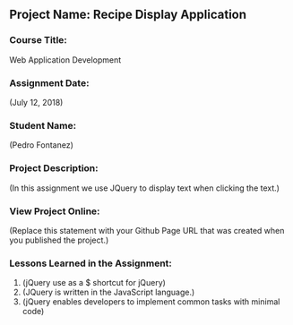 ## Project Name:  Recipe Display Application

### Course Title:
Web Application Development

### Assignment Date:  
(July 12, 2018)

### Student Name:  
(Pedro Fontanez)

### Project Description:
(In this assignment we use JQuery to display text when clicking the text.)

### View Project Online:
(Replace this statement with your Github Page URL that was created when you 
 published the project.)

### Lessons Learned in the Assignment:
1. (jQuery use as a $ shortcut for jQuery)
2. (JQuery is written in the JavaScript language.)
3. (jQuery enables developers to implement common tasks with minimal code)

